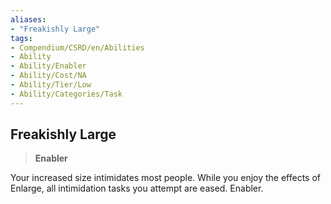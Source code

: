 ```yaml
---
aliases:
- "Freakishly Large"
tags:
- Compendium/CSRD/en/Abilities
- Ability
- Ability/Enabler
- Ability/Cost/NA
- Ability/Tier/Low
- Ability/Categories/Task
---
```


  
## Freakishly Large  
>**Enabler**
  
Your increased size intimidates most people. While you enjoy the effects of Enlarge, all intimidation tasks you attempt are eased. Enabler.